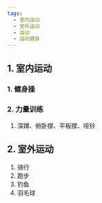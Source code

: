 ```yaml
---
tags:
  - 室内运动
  - 室外运动
  - 运动
  - 运动健身
---
```

## 1. 室内运动 
### 1. 健身操 

### 2. 力量训练 
1. 深蹲、俯卧撑、平板撑、哑铃 


## 2. 室外运动 
1. 骑行 
2. 跑步 
3. 钓鱼
4. 羽毛球



